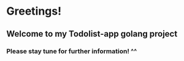 # Greetings! 
## Welcome to my Todolist-app golang project

### Please stay tune for further information! ^^